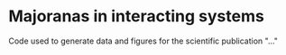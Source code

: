 # Majoranas in interacting systems
Code used to generate data and figures for the scientific publication "..."
